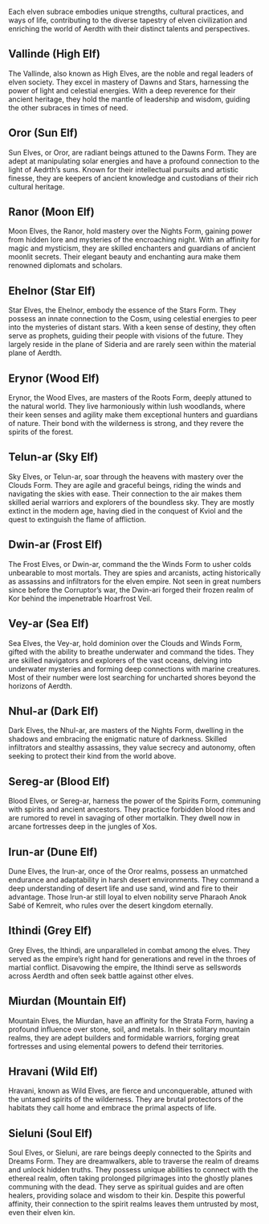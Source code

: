 Each elven subrace embodies unique strengths, cultural practices, and ways of life, contributing to the diverse tapestry of elven civilization and enriching the world of Aerdth with their distinct talents and perspectives.

## Vallinde (High Elf)

The Vallinde, also known as High Elves, are the noble and regal leaders of elven society. They excel in mastery of Dawns and Stars, harnessing the power of light and celestial energies. With a deep reverence for their ancient heritage, they hold the mantle of leadership and wisdom, guiding the other subraces in times of need.

## Oror (Sun Elf)

Sun Elves, or Oror, are radiant beings attuned to the Dawns Form. They are adept at manipulating solar energies and have a profound connection to the light of Aedrth’s suns. Known for their intellectual pursuits and artistic finesse, they are keepers of ancient knowledge and custodians of their rich cultural heritage.

## Ranor (Moon Elf)

Moon Elves, the Ranor, hold mastery over the Nights Form, gaining power from hidden lore and mysteries of the encroaching night.  With an affinity for magic and mysticism, they are skilled enchanters and guardians of ancient moonlit secrets. Their elegant beauty and enchanting aura make them renowned diplomats and scholars.

## Ehelnor (Star Elf)

Star Elves, the Ehelnor, embody the essence of the Stars Form. They possess an innate connection to the Cosm, using celestial energies to peer into the mysteries of distant stars. With a keen sense of destiny, they often serve as prophets, guiding their people with visions of the future.  They largely reside in the plane of Sideria and are rarely seen within the material plane of Aerdth.

## Erynor (Wood Elf)

Erynor, the Wood Elves, are masters of the Roots Form, deeply attuned to the natural world. They live harmoniously within lush woodlands, where their keen senses and agility make them exceptional hunters and guardians of nature. Their bond with the wilderness is strong, and they revere the spirits of the forest.

## Telun-ar (Sky Elf)

Sky Elves, or Telun-ar, soar through the heavens with mastery over the Clouds Form. They are agile and graceful beings, riding the winds and navigating the skies with ease. Their connection to the air makes them skilled aerial warriors and explorers of the boundless sky.  They are mostly extinct in the modern age, having died in the conquest of Kviol and the quest to extinguish the flame of affliction.

## Dwin-ar (Frost Elf)

The Frost Elves, or Dwin-ar, command the the Winds Form to usher colds unbearable to most mortals.  They are spies and arcanists, acting historically as assassins and infiltrators for the elven empire.  Not seen in great numbers since before the Corruptor’s war, the Dwin-ari forged their frozen realm of Kor behind the impenetrable Hoarfrost Veil.

## Vey-ar (Sea Elf)

Sea Elves, the Vey-ar, hold dominion over the Clouds and Winds Form, gifted with the ability to breathe underwater and command the tides. They are skilled navigators and explorers of the vast oceans, delving into underwater mysteries and forming deep connections with marine creatures.  Most of their number were lost searching for uncharted shores beyond the horizons of Aerdth.

## Nhul-ar (Dark Elf)

Dark Elves, the Nhul-ar, are masters of the Nights Form, dwelling in the shadows and embracing the enigmatic nature of darkness. Skilled infiltrators and stealthy assassins, they value secrecy and autonomy, often seeking to protect their kind from the world above.

## Sereg-ar (Blood Elf)

Blood Elves, or Sereg-ar, harness the power of the Spirits Form, communing with spirits and ancient ancestors.  They practice forbidden blood rites and are rumored to revel in savaging of other mortalkin.  They dwell now in arcane fortresses deep in the jungles of Xos.

## Irun-ar (Dune Elf)

Dune Elves, the Irun-ar, once of the Oror realms, possess an unmatched endurance and adaptability in harsh desert environments. They command a deep understanding of desert life and use sand,  wind and fire to their advantage.  Those Irun-ar still loyal to elven nobility serve Pharaoh Anok Sabé of Kemreit, who rules over the desert kingdom eternally.

## Ithindi (Grey Elf)

Grey Elves, the Ithindi, are unparalleled in combat among the elves.  They served as the empire’s right hand for generations and revel in the throes of martial conflict.  Disavowing the empire, the Ithindi serve as sellswords across Aerdth and often seek battle against other elves.

## Miurdan (Mountain Elf)

Mountain Elves, the Miurdan, have an affinity for the Strata Form, having a profound influence over stone, soil, and metals. In their solitary mountain realms, they are adept builders and formidable warriors, forging great fortresses and using elemental powers to defend their territories.

## Hravani (Wild Elf)

Hravani, known as Wild Elves, are fierce and unconquerable, attuned with the untamed spirits of the wilderness. They are brutal protectors of the habitats they call home and embrace the primal aspects of life.

## Sieluni (Soul Elf)

Soul Elves, or Sieluni, are rare beings deeply connected to the Spirits and Dreams Form. They are dreamwalkers, able to traverse the realm of dreams and unlock hidden truths. They possess unique abilities to connect with the ethereal realm, often taking prolonged pilgrimages into the ghostly planes communing with the dead.  They serve as spiritual guides and are often healers, providing solace and wisdom to their kin.  Despite this powerful affinity, their connection to the spirit realms leaves them untrusted by most, even their elven kin.